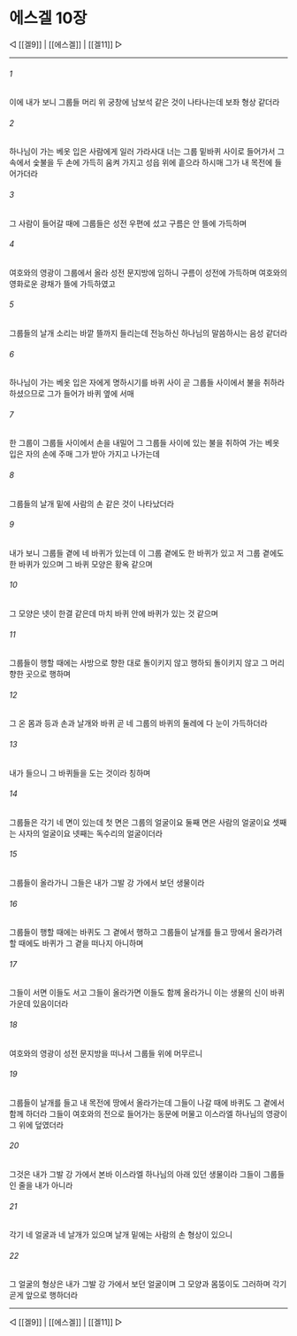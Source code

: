 ﻿# 에스겔 10장

◁ [[겔9]] | [[에스겔]] | [[겔11]] ▷
***

###### 1
이에 내가 보니 그룹들 머리 위 궁창에 남보석 같은 것이 나타나는데 보좌 형상 같더라

###### 2
하나님이 가는 베옷 입은 사람에게 일러 가라사대 너는 그룹 밑바퀴 사이로 들어가서 그 속에서 숯불을 두 손에 가득히 움켜 가지고 성읍 위에 흩으라 하시매 그가 내 목전에 들어가더라

###### 3
그 사람이 들어갈 때에 그룹들은 성전 우편에 섰고 구름은 안 뜰에 가득하며

###### 4
여호와의 영광이 그룹에서 올라 성전 문지방에 임하니 구름이 성전에 가득하며 여호와의 영화로운 광채가 뜰에 가득하였고

###### 5
그룹들의 날개 소리는 바깥 뜰까지 들리는데 전능하신 하나님의 말씀하시는 음성 같더라

###### 6
하나님이 가는 베옷 입은 자에게 명하시기를 바퀴 사이 곧 그룹들 사이에서 불을 취하라 하셨으므로 그가 들어가 바퀴 옆에 서매

###### 7
한 그룹이 그룹들 사이에서 손을 내밀어 그 그룹들 사이에 있는 불을 취하여 가는 베옷 입은 자의 손에 주매 그가 받아 가지고 나가는데

###### 8
그룹들의 날개 밑에 사람의 손 같은 것이 나타났더라

###### 9
내가 보니 그룹들 곁에 네 바퀴가 있는데 이 그룹 곁에도 한 바퀴가 있고 저 그룹 곁에도 한 바퀴가 있으며 그 바퀴 모양은 황옥 같으며

###### 10
그 모양은 넷이 한결 같은데 마치 바퀴 안에 바퀴가 있는 것 같으며

###### 11
그룹들이 행할 때에는 사방으로 향한 대로 돌이키지 않고 행하되 돌이키지 않고 그 머리 향한 곳으로 행하며

###### 12
그 온 몸과 등과 손과 날개와 바퀴 곧 네 그룹의 바퀴의 둘레에 다 눈이 가득하더라

###### 13
내가 들으니 그 바퀴들을 도는 것이라 칭하며

###### 14
그룹들은 각기 네 면이 있는데 첫 면은 그룹의 얼굴이요 둘째 면은 사람의 얼굴이요 셋째는 사자의 얼굴이요 넷째는 독수리의 얼굴이더라

###### 15
그룹들이 올라가니 그들은 내가 그발 강 가에서 보던 생물이라

###### 16
그룹들이 행할 때에는 바퀴도 그 곁에서 행하고 그룹들이 날개를 들고 땅에서 올라가려 할 때에도 바퀴가 그 곁을 떠나지 아니하며

###### 17
그들이 서면 이들도 서고 그들이 올라가면 이들도 함께 올라가니 이는 생물의 신이 바퀴 가운데 있음이더라

###### 18
여호와의 영광이 성전 문지방을 떠나서 그룹들 위에 머무르니

###### 19
그룹들이 날개를 들고 내 목전에 땅에서 올라가는데 그들이 나갈 때에 바퀴도 그 곁에서 함께 하더라 그들이 여호와의 전으로 들어가는 동문에 머물고 이스라엘 하나님의 영광이 그 위에 덮였더라

###### 20
그것은 내가 그발 강 가에서 본바 이스라엘 하나님의 아래 있던 생물이라 그들이 그룹들인 줄을 내가 아니라

###### 21
각기 네 얼굴과 네 날개가 있으며 날개 밑에는 사람의 손 형상이 있으니

###### 22
그 얼굴의 형상은 내가 그발 강 가에서 보던 얼굴이며 그 모양과 몸뚱이도 그러하며 각기 곧게 앞으로 행하더라

***
◁ [[겔9]] | [[에스겔]] | [[겔11]] ▷